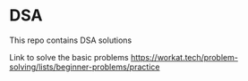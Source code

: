 # DSA
This repo contains DSA solutions

Link to solve the basic problems
https://workat.tech/problem-solving/lists/beginner-problems/practice

